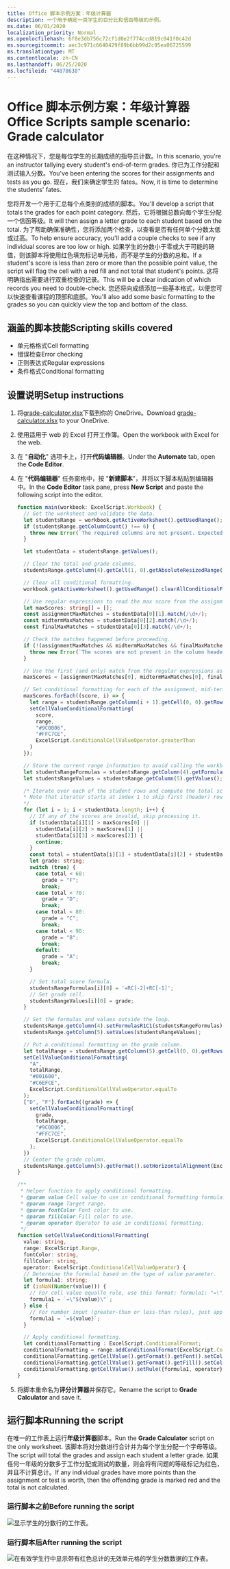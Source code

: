 ```yaml
---
title: Office 脚本示例方案：年级计算器
description: 一个用于确定一类学生的百分比和信函等级的示例。
ms.date: 06/01/2020
localization_priority: Normal
ms.openlocfilehash: 6f8e3db756c72cf1d0e2f774ccd819c041f0c42d
ms.sourcegitcommit: aec3c971c6640429f89b6bb99d2c95ea06725599
ms.translationtype: MT
ms.contentlocale: zh-CN
ms.lasthandoff: 06/25/2020
ms.locfileid: "44878638"
---
```

# <a name="office-scripts-sample-scenario-grade-calculator"></a><span data-ttu-id="12659-103">Office 脚本示例方案：年级计算器</span><span class="sxs-lookup"><span data-stu-id="12659-103">Office Scripts sample scenario: Grade calculator</span></span>

<span data-ttu-id="12659-104">在这种情况下，您是每位学生的长期成绩的指导员计数。</span><span class="sxs-lookup"><span data-stu-id="12659-104">In this scenario, you're an instructor tallying every student's end-of-term grades.</span></span> <span data-ttu-id="12659-105">你已为工作分配和测试输入分数。</span><span class="sxs-lookup"><span data-stu-id="12659-105">You've been entering the scores for their assignments and tests as you go.</span></span> <span data-ttu-id="12659-106">现在，我们来确定学生的 fates。</span><span class="sxs-lookup"><span data-stu-id="12659-106">Now, it is time to determine the students' fates.</span></span>

<span data-ttu-id="12659-107">您将开发一个用于汇总每个点类别的成绩的脚本。</span><span class="sxs-lookup"><span data-stu-id="12659-107">You'll develop a script that totals the grades for each point category.</span></span> <span data-ttu-id="12659-108">然后，它将根据总数向每个学生分配一个信函等级。</span><span class="sxs-lookup"><span data-stu-id="12659-108">It will then assign a letter grade to each student based on the total.</span></span> <span data-ttu-id="12659-109">为了帮助确保准确性，您将添加两个检查，以查看是否有任何单个分数太低或过高。</span><span class="sxs-lookup"><span data-stu-id="12659-109">To help ensure accuracy, you'll add a couple checks to see if any individual scores are too low or high.</span></span> <span data-ttu-id="12659-110">如果学生的分数小于零或大于可能的磅值，则该脚本将使用红色填充标记单元格，而不是学生的分数的总和。</span><span class="sxs-lookup"><span data-stu-id="12659-110">If a student's score is less than zero or more than the possible point value, the script will flag the cell with a red fill and not total that student's points.</span></span> <span data-ttu-id="12659-111">这将明确指出需要进行双重检查的记录。</span><span class="sxs-lookup"><span data-stu-id="12659-111">This will be a clear indication of which records you need to double-check.</span></span> <span data-ttu-id="12659-112">您还将向成绩添加一些基本格式，以便您可以快速查看课程的顶部和底部。</span><span class="sxs-lookup"><span data-stu-id="12659-112">You'll also add some basic formatting to the grades so you can quickly view the top and bottom of the class.</span></span>

## <a name="scripting-skills-covered"></a><span data-ttu-id="12659-113">涵盖的脚本技能</span><span class="sxs-lookup"><span data-stu-id="12659-113">Scripting skills covered</span></span>

- <span data-ttu-id="12659-114">单元格格式</span><span class="sxs-lookup"><span data-stu-id="12659-114">Cell formatting</span></span>
- <span data-ttu-id="12659-115">错误检查</span><span class="sxs-lookup"><span data-stu-id="12659-115">Error checking</span></span>
- <span data-ttu-id="12659-116">正则表达式</span><span class="sxs-lookup"><span data-stu-id="12659-116">Regular expressions</span></span>
- <span data-ttu-id="12659-117">条件格式</span><span class="sxs-lookup"><span data-stu-id="12659-117">Conditional formatting</span></span>

## <a name="setup-instructions"></a><span data-ttu-id="12659-118">设置说明</span><span class="sxs-lookup"><span data-stu-id="12659-118">Setup instructions</span></span>

1. <span data-ttu-id="12659-119">将<a href="grade-calculator.xlsx">grade-calculator.xlsx</a>下载到你的 OneDrive。</span><span class="sxs-lookup"><span data-stu-id="12659-119">Download <a href="grade-calculator.xlsx">grade-calculator.xlsx</a> to your OneDrive.</span></span>

2. <span data-ttu-id="12659-120">使用适用于 web 的 Excel 打开工作簿。</span><span class="sxs-lookup"><span data-stu-id="12659-120">Open the workbook with Excel for the web.</span></span>

3. <span data-ttu-id="12659-121">在 "**自动化**" 选项卡上，打开**代码编辑器**。</span><span class="sxs-lookup"><span data-stu-id="12659-121">Under the **Automate** tab, open the **Code Editor**.</span></span>

4. <span data-ttu-id="12659-122">在 "**代码编辑器**" 任务窗格中，按 "**新建脚本**"，并将以下脚本粘贴到编辑器中。</span><span class="sxs-lookup"><span data-stu-id="12659-122">In the **Code Editor** task pane, press **New Script** and paste the following script into the editor.</span></span>

    ```TypeScript
    function main(workbook: ExcelScript.Workbook) {
      // Get the worksheet and validate the data.
      let studentsRange = workbook.getActiveWorksheet().getUsedRange();
      if (studentsRange.getColumnCount() !== 6) {
        throw new Error(`The required columns are not present. Expected column headers: "Student ID | Assignment score | Mid-term | Final | Total | Grade"`);
      }

      let studentData = studentsRange.getValues();

      // Clear the total and grade columns.
      studentsRange.getColumn(4).getCell(1, 0).getAbsoluteResizedRange(studentData.length - 1, 2).clear();

      // Clear all conditional formatting.
      workbook.getActiveWorksheet().getUsedRange().clearAllConditionalFormats();

      // Use regular expressions to read the max score from the assignment, mid-term, and final scores columns.
      let maxScores: string[] = [];
      const assignmentMaxMatches = studentData[0][1].match(/\d+/);
      const midtermMaxMatches = studentData[0][2].match(/\d+/);
      const finalMaxMatches = studentData[0][3].match(/\d+/);

      // Check the matches happened before proceeding.
      if (!(assignmentMaxMatches && midtermMaxMatches && finalMaxMatches)) {
        throw new Error(`The scores are not present in the column headers. Expected format: "Assignments (n)|Mid-term (n)|Final (n)"`);
      }

      // Use the first (and only) match from the regular expressions as the max scores.
      maxScores = [assignmentMaxMatches[0], midtermMaxMatches[0], finalMaxMatches[0]];

      // Set conditional formatting for each of the assignment, mid-term, and final scores columns.
      maxScores.forEach((score, i) => {
        let range = studentsRange.getColumn(i + 1).getCell(0, 0).getRowsBelow(studentData.length - 1);
        setCellValueConditionalFormatting(
          score,
          range,
          "#9C0006",
          "#FFC7CE",
          ExcelScript.ConditionalCellValueOperator.greaterThan
        )
      });

      // Store the current range information to avoid calling the workbook in the loop.
      let studentsRangeFormulas = studentsRange.getColumn(4).getFormulasR1C1();
      let studentsRangeValues = studentsRange.getColumn(5).getValues();

      /* Iterate over each of the student rows and compute the total score and letter grade.
      * Note that iterator starts at index 1 to skip first (header) row.
      */
      for (let i = 1; i < studentData.length; i++) {
        // If any of the scores are invalid, skip processing it.
        if (studentData[i][1] > maxScores[0] ||
          studentData[i][2] > maxScores[1] ||
          studentData[i][3] > maxScores[2]) {
          continue;
        }
        const total = studentData[i][1] + studentData[i][2] + studentData[i][3];
        let grade: string;
        switch (true) {
          case total < 60:
            grade = "F";
            break;
          case total < 70:
            grade = "D";
            break;
          case total < 80:
            grade = "C";
            break;
          case total < 90:
            grade = "B";
            break;
          default:
            grade = "A";
            break;
        }

        // Set total score formula.
        studentsRangeFormulas[i][0] = '=RC[-2]+RC[-1]';
        // Set grade cell.
        studentsRangeValues[i][0] = grade;
      }

      // Set the formulas and values outside the loop.
      studentsRange.getColumn(4).setFormulasR1C1(studentsRangeFormulas);
      studentsRange.getColumn(5).setValues(studentsRangeValues);

      // Put a conditional formatting on the grade column.
      let totalRange = studentsRange.getColumn(5).getCell(0, 0).getRowsBelow(studentData.length - 1);
      setCellValueConditionalFormatting(
        "A",
        totalRange,
        "#001600",
        "#C6EFCE",
        ExcelScript.ConditionalCellValueOperator.equalTo
      );
      ["D", "F"].forEach((grade) => {
        setCellValueConditionalFormatting(
          grade,
          totalRange,
          "#9C0006",
          "#FFC7CE",
          ExcelScript.ConditionalCellValueOperator.equalTo
        );
      })
      // Center the grade column.
      studentsRange.getColumn(5).getFormat().setHorizontalAlignment(ExcelScript.HorizontalAlignment.center);
    }

    /**
     * Helper function to apply conditional formatting.
     * @param value Cell value to use in conditional formatting formula1.
     * @param range Target range.
     * @param fontColor Font color to use.
     * @param fillColor Fill color to use.
     * @param operator Operator to use in conditional formatting.
     */
    function setCellValueConditionalFormatting(
      value: string,
      range: ExcelScript.Range,
      fontColor: string,
      fillColor: string,
      operator: ExcelScript.ConditionalCellValueOperator) {
      // Determine the formula1 based on the type of value parameter.
      let formula1: string;
      if (isNaN(Number(value))) {
        // For cell value equalTo rule, use this format: formula1: "=\"A\"",
        formula1 = `=\"${value}\"`;
      } else {
        // For number input (greater-than or less-than rules), just append '='.
        formula1 = `=${value}`;
      }

      // Apply conditional formatting.
      let conditionalFormatting : ExcelScript.ConditionalFormat;
      conditionalFormatting = range.addConditionalFormat(ExcelScript.ConditionalFormatType.cellValue);
      conditionalFormatting.getCellValue().getFormat().getFont().setColor(fontColor);
      conditionalFormatting.getCellValue().getFormat().getFill().setColor(fillColor);
      conditionalFormatting.getCellValue().setRule({formula1, operator});
    }
    ```

5. <span data-ttu-id="12659-123">将脚本重命名为**评分计算器**并保存它。</span><span class="sxs-lookup"><span data-stu-id="12659-123">Rename the script to **Grade Calculator** and save it.</span></span>

## <a name="running-the-script"></a><span data-ttu-id="12659-124">运行脚本</span><span class="sxs-lookup"><span data-stu-id="12659-124">Running the script</span></span>

<span data-ttu-id="12659-125">在唯一的工作表上运行**年级计算器**脚本。</span><span class="sxs-lookup"><span data-stu-id="12659-125">Run the **Grade Calculator** script on the only worksheet.</span></span> <span data-ttu-id="12659-126">该脚本将对分数进行合计并为每个学生分配一个字母等级。</span><span class="sxs-lookup"><span data-stu-id="12659-126">The script will total the grades and assign each student a letter grade.</span></span> <span data-ttu-id="12659-127">如果任何一年级的分数多于工作分配或测试的数量，则会将有问题的等级标记为红色，并且不计算总计。</span><span class="sxs-lookup"><span data-stu-id="12659-127">If any individual grades have more points than the assignment or test is worth, then the offending grade is marked red and the total is not calculated.</span></span>

### <a name="before-running-the-script"></a><span data-ttu-id="12659-128">运行脚本之前</span><span class="sxs-lookup"><span data-stu-id="12659-128">Before running the script</span></span>

![显示学生的分数行的工作表。](../../images/scenario-grade-calculator-before.png)

### <a name="after-running-the-script"></a><span data-ttu-id="12659-130">运行脚本后</span><span class="sxs-lookup"><span data-stu-id="12659-130">After running the script</span></span>

![在有效学生行中显示带有红色总计的无效单元格的学生分数数据的工作表。](../../images/scenario-grade-calculator-after.png)
